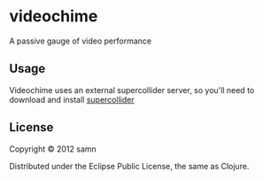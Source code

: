 # videochime
A passive gauge of video performance

## Usage
Videochime uses an external supercollider server, so you'll need to download and install [supercollider](http://supercollider.sourceforge.net/downloads/)


## License

Copyright © 2012 samn

Distributed under the Eclipse Public License, the same as Clojure.